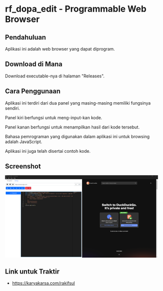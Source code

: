 # rf_dopa_edit - Programmable Web Browser

## Pendahuluan

Aplikasi ini adalah web browser yang dapat diprogram.

## Download di Mana

Download executable-nya di halaman "Releases".

## Cara Penggunaan

Aplikasi ini terdiri dari dua panel yang masing-masing memiliki fungsinya sendiri.

Panel kiri berfungsi untuk meng-input-kan kode.

Panel kanan berfungsi untuk menampilkan hasil dari kode tersebut.

Bahasa pemrograman yang digunakan dalam aplikasi ini untuk browsing adalah JavaScript.

Aplikasi ini juga telah disertai contoh kode.

## Screenshot

<p align="center">
	<img src="./.md_asset/ss-1.png" />
</p>

## Link untuk Traktir

- https://karyakarsa.com/rakifsul